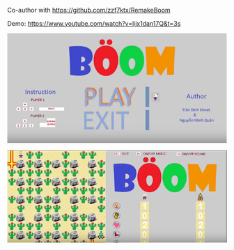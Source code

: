 Co-author with https://github.com/zzf7ktx/RemakeBoom

Demo: https://www.youtube.com/watch?v=lijx1dan17Q&t=3s

![text](https://github.com/nguyenquan9699/boom/blob/master/Demo1.PNG)

![text](https://github.com/nguyenquan9699/boom/blob/master/Demo2.PNG)
